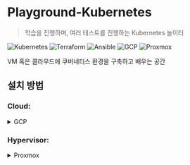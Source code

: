 # Playground-Kubernetes
> 학습을 진행하며, 여러 테스트를 진행하는 Kubernetes 놀이터

![Kubernetes][k8s-badge]
![Terraform][tf-badge]
![Ansible][ab-badge]
![GCP][gcp-badge]
![Proxmox][pm-badge]

VM 혹은 클라우드에 쿠버네티스 환경을 구축하고 배우는 공간

<!-- ![k8s-img][k8s-img] -->

## 설치 방법

### Cloud:
<details>
<summary>GCP</summary>

> ❗️ 요금이 부과되므로 주의하세요.

1. gcp_credential.json 파일 작성하기.
```
# /kubernetes
cp -r secret/sample/* secret/
```

명령어를 실행하여 GKE를 생성하세요.
```
# kubernetes/terraform/gcp
terraform init && terraform apply -auto-approve
```
</details>


### Hypervisor:
<details>
<summary>Proxmox</summary>

> ❗️ Linux Container에서는 KubeSpary를 사용하여 K8S 설치가 불가능 합니다.

### Setup VM
1. proxmox_credential.json 파일 작성하기.
```
# /kubernetes
cp -r secret/sample/* secret/
```

2. Clone에 필요한 이미지 만들기
- https://devopstales.github.io/home/proxmox-terraform/ 
```
# /kubernetes/terraform/proxmox
terraform init && terraform apply -auto-approve
```
---
### Setup K8S
- [KubeSpary]를 통해 Kubernetes 구축하기
- [k8s-hard-way] 직접 구축하기

</details>

<!-- Markdown link & img dfn's -->
[tf-badge]: https://img.shields.io/badge/terraform-844FBA?style=for-the-badge&logo=terraform&logoColor=white
[k8s-badge]: https://img.shields.io/badge/kubernetes-326CE5?style=for-the-badge&logo=kubernetes&logoColor=white
[ab-badge]: https://img.shields.io/badge/ansible-000000?style=for-the-badge&logo=ansible&logoColor=white
[pm-badge]: https://img.shields.io/badge/proxmox-E57000?style=for-the-badge&logo=proxmox&logoColor=white
[gcp-badge]: https://img.shields.io/badge/googlecloud-4285F4?style=for-the-badge&logo=googlecloud&logoColor=white


[KubeSpary]: ansible/kubespray/README.md

[k8s-hard-way]: https://github.com/kelseyhightower/kubernetes-the-hard-way